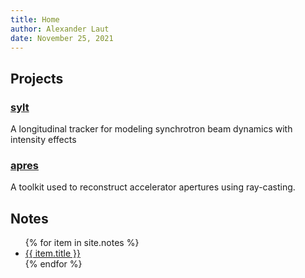 ```yaml
---
title: Home
author: Alexander Laut
date: November 25, 2021
---
```


## Projects

### [sylt](https://alaut.github.io/sylt) 

A longitudinal tracker for modeling synchrotron beam dynamics with intensity effects

### [apres](https://alaut.github.io/apres)

A toolkit used to reconstruct accelerator apertures using ray-casting.

## Notes

<ul>
{% for item in site.notes %}
    <li><a href="{{ item.url }}">{{ item.title }}</a></li>
{% endfor %}
</ul>

<!-- - [The Space Charge Geometry Factor](/g)
- [The **Effective** Space Charge Geometry Factor](/g_bar)
- [Closed Quasi-Elliptical Shapes](/shapes)
- [Generalized Quasi-Normal Distributions](/distributions)
- [Ray Tracing Intersection Algorithm](/ray_casting) -->

